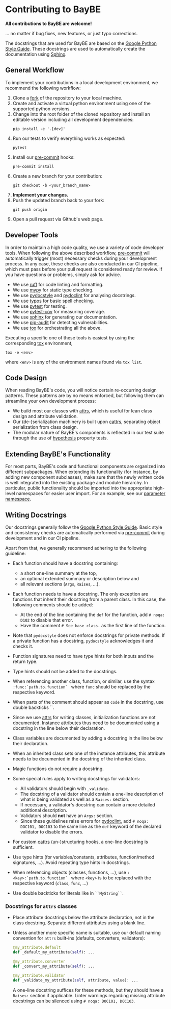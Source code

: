 # Contributing to BayBE

**All contributions to BayBE are welcome!**

... no matter if bug fixes, new features, or just typo corrections.

The docstrings that are used for BayBE are based on the [Google Python Style Guide](https://google.github.io/styleguide/pyguide.html).
These docstrings are used to automatically create the documentation using [Sphinx](https://www.sphinx-doc.org/en/master/index.html).

## General Workflow

To implement your contributions in a local development environment,
we recommend the following workflow:

1. Clone a [fork](https://github.com/emdgroup/BayBE/fork) of the repository to 
   your local machine.
1. Create and activate a virtual python environment using one of the supported 
   python versions.
1. Change into the root folder of the cloned repository and install an editable version
   including all development dependencies:
   ```console
   pip install -e '.[dev]'
   ```
1. Run our tests to verify everything works as expected:
   ```console
   pytest
   ```
1. Install our [pre-commit](https://pre-commit.com/) hooks:
   ```console
   pre-commit install
   ```
1. Create a new branch for your contribution:
   ```console
   git checkout -b <your_branch_name>
   ```
1. **Implement your changes.**
1. Push the updated branch back to your fork:
   ```console
   git push origin
   ```
1. Open a pull request via Github's web page.

## Developer Tools

In order to maintain a high code quality, we use a variety of code developer tools. 
When following the above described workflow, [pre-commit](https://pre-commit.com/)
will automatically trigger (most) necessary checks during your development process.
In any case, these checks are also conducted in our CI pipeline, which must pass 
before your pull request is considered ready for review. 
If you have questions or problems, simply ask for advice.

* We use [ruff](https://docs.astral.sh/ruff/) for code linting and formatting.
* We use [mypy](https://mypy.readthedocs.io/) for static type checking.
* We use [pydocstyle](http://www.pydocstyle.org/) and 
  [pydoclint](https://github.com/jsh9/pydoclint) for analysing docstrings.
* We use [typos](https://github.com/crate-ci/typos) for basic spell checking.
* We use [pytest](https://docs.pytest.org/) for testing.
* We use [pytest-cov](https://pytest-cov.readthedocs.io/) for measuring coverage.
* We use [sphinx](https://www.sphinx-doc.org/) for generating our documentation.
* We use [pip-audit](https://github.com/pypa/pip-audit) for detecting vulnerabilities.
* We use [tox](https://tox.wiki/) for orchestrating all the above.

Executing a specific one of these tools is easiest by using the corresponding
[tox](https://tox.wiki/) environment,
```console
tox -e <env>
```
where `<env>` is any of the environment names found via `tox list`.


## Code Design

When reading BayBE's code, you will notice certain re-occurring design patterns.
These patterns are by no means enforced, but following them can streamline your
own development process:

* We build most our classes with [attrs](https://www.attrs.org/), which is useful 
  for lean class design and attribute validation.
* Our (de-)serialization machinery is built upon [cattrs](https://catt.rs/), separating
  object serialization from class design.
* The modular nature of BayBE's components is reflected in our test suite through
  the use of [hypothesis](https://hypothesis.readthedocs.io/) property tests.

## Extending BayBE's Functionality

For most parts, BayBE's code and functional components are organized into different 
subpackages.
When extending its functionality (for instance, by adding new component subclasses),
make sure that the newly written code is well integrated into the existing package and
module hierarchy.
In particular, public functionality should be imported into the appropriate high-level
namespaces for easier user import. For an example, see our
[parameter namespace](baybe/parameters/__init__.py).

## Writing Docstrings

Our docstrings generally follow the 
[Google Python Style Guide](https://google.github.io/styleguide/pyguide.html).
Basic style and consistency checks are automatically performed via 
[pre-commit](https://pre-commit.com/) during development and in our CI pipeline.

Apart from that, we generally recommend adhering to the following guideline:

- Each function should have a docstring containing:
    * a short one-line summary at the top, 
    * an optional extended summary or description below and
    * all relevant sections (`Args`, `Raises`, ...).
- Each function needs to have a docstring. The only exception are functions that inherit their docstring from a parent class. In this case, the following comments should be added:
    * At the end of the line containing the `def` for the function, add `# noqa: D102` to disable that error.
    * Have the comment `# See base class.` as the first line of the function.
- Note that `pydocstyle` does not enforce docstrings for private methods. If a private function has a docstring, `pydocstyle` acknowledges it and checks it.
- Function signatures need to have type hints for both inputs and the return type.
- Type hints should not be added to the docstrings.
- When referencing another class, function, or similar, use the syntax ``:func:`path.to.function` `` where `func` should be replaced by the respective keyword.
- When parts of the comment should appear as `code` in the docstring, use double backticks ``.
- Since we use [attrs](https://www.attrs.org/en/stable/) for writing classes,  initialization functions are not documented. Instance attributes thus need to be documented using a docstring in the line below their declaration.
- Class variables are documented by adding a docstring in the line below their declaration.
- When an inherited class sets one of the instance attributes, this attribute needs to be documented in the docstring of the inherited class.
- Magic functions do not require a docstring.
- Some special rules apply to writing docstrings for validators:
    * All validators should begin with `_validate`.
    * The docstring of a validator should contain a one-line description of what is being validated as well as a `Raises:` section.
    * If necessary, a validator's docstring can contain a more detailed additional description.
    * Validators should **not** have an `Args:` section. 
    * Since these guidelines raise errors for  [pydoclint](https://github.com/jsh9/pydoclint), add `# noqa: DOC101, DOC103` to the same line as the `def` keyword of the declared validator to disable the errors.
- For custom [cattrs](https://catt.rs/) (un-)structuring hooks, a one-line docstring is sufficient.

- Use type hints (for variables/constants, attributes, function/method signatures, ...).
  Avoid repeating type hints in docstrings.

- When referencing objects (classes, functions, ...),
  use ``:<key>:`path.to.function` `` where `<key>` is to be replaced with the 
  respective keyword (`class`, `func`, ...)

- Use double backticks for literals like in ``` ``MyString`` ```.

### Docstrings for `attrs` classes 

- Place attribute docstrings below the attribute declaration, not in the class 
  docstring.
  Separate different attributes using a blank line.

- Unless another more specific name is suitable, use our default naming convention for 
  `attrs` built-ins (defaults, converters, validators):
  ```python
  @my_attribute.default
  def _default_my_attribute(self): ...
  
  @my_attribute.converter
  def _convert_my_attribute(self): ...
  
  @my_attribute.validator
  def _validate_my_attribute(self, attribute, value): ...
  ```
  A one-line docstring suffices for these methods, but they should have a `Raises:` 
  section if applicable. Linter warnings regarding missing attribute docstrings can be 
  silenced using `# noqa: DOC101, DOC103`.
  
